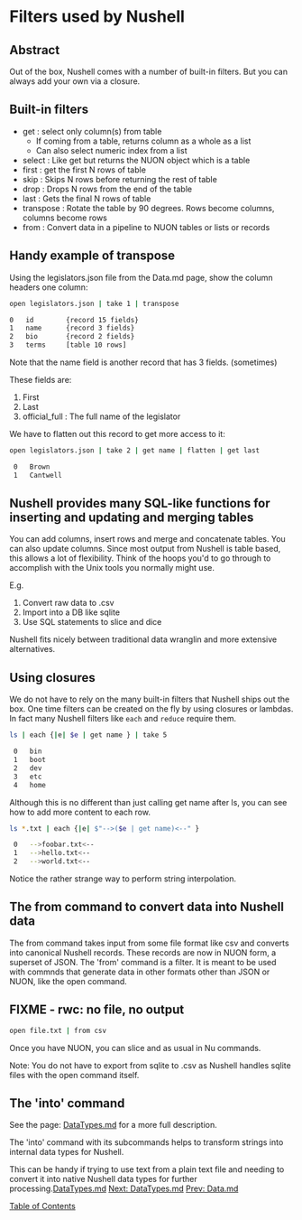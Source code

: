 # Filters used by Nushell

## Abstract

Out of the box, Nushell comes with a number of built-in filters. But you can
always add your own via a closure.

## Built-in filters

- get : select only column(s) from table
  * If coming from a table, returns column as a whole as a list
  * Can also select numeric index from a list
- select : Like get but returns the NUON object which is a table
- first : get the first N rows of table
- skip : Skips N rows before returning the rest of table
- drop : Drops N rows from the end of the table
- last : Gets the final N rows of table
- transpose : Rotate the table by 90 degrees. Rows become columns, columns become rows
- from : Convert data in a pipeline to NUON tables or lists or records

## Handy example of transpose

Using the legislators.json file from the Data.md page, show the column headers
one column:

```sh
open legislators.json | take 1 | transpose
```
```sh
0   id        {record 15 fields} 
1   name      {record 3 fields}  
2   bio       {record 2 fields}  
3   terms     [table 10 rows]    
```

Note that the name field is another record that has 3 fields. (sometimes)

These fields are:

1. First
2. Last
3. official_full : The full name of the legislator

We have to flatten out this record to get more access to it:

```sh
open legislators.json | take 2 | get name | flatten | get last
```
```sh
 0   Brown    
 1   Cantwell 
```

## Nushell provides many SQL-like functions for inserting and updating and merging tables

You can add columns, insert rows and merge and concatenate tables.
You can also update columns.  Since most output from Nushell is table based,
this allows a lot of flexibility. Think of the hoops you'd to go through
to accomplish with the Unix tools you normally might use.

E.g.

1. Convert raw data to .csv
2. Import into a DB like sqlite
3. Use SQL statements to slice and dice

Nushell fits nicely between traditional data wranglin and more extensive
alternatives.


## Using closures

We do not have to rely on the many built-in filters that Nushell ships
out the box. One time filters can be created on the fly by using closures or
lambdas. In fact many Nushell filters like `each` and `reduce` require them.

```sh
ls | each {|e| $e | get name } | take 5
```
```sh
 0   bin  
 1   boot 
 2   dev  
 3   etc  
 4   home 
```

Although this is no different than just calling get name after ls, you can see
how to add more content to each row.

```sh
ls *.txt | each {|e| $"-->($e | get name)<--" }
```
```sh
 0   -->foobar.txt<-- 
 1   -->hello.txt<--  
 2   -->world.txt<--  
```

Notice the rather strange way to perform string interpolation.


## The from command to convert data into Nushell data

The from command takes input from some file format like csv
and converts into canonical Nushell records.
These records are now in NUON form, a superset of JSON.
The 'from' command is a filter. It is meant to be used with commnds that generate
data in other formats other than JSON or NUON, like the open command.

## FIXME - rwc: no file, no output

```sh
open file.txt | from csv
```


Once you have NUON,  you can slice and as usual in Nu commands.

Note:  You do not have to export from sqlite to .csv as Nushell handles sqlite 
files with the open command itself.


## The 'into' command

See the page: [DataTypes.md](DataTypes.md) for a more full description.

The 'into' command with its subcommands helps to transform strings
into internal data types for Nushell.

This can be handy if trying to use text from a plain text file and needing
to convert it into native Nushell data types for further processing.[DataTypes.md](005_DataTypes.md)
[Next: DataTypes.md](005_DataTypes.md) [Prev: Data.md](003_Data.md)


[Table of Contents](toc.md)
